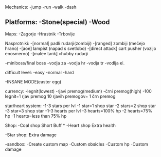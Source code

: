 Mechanics:
-jump
-run
-walk
-dash

Platforms:
-Stone(special)
-Wood
-

Maps:
-Zagorje
-Hrastnik
-Trbovlje

Nasprotniki:
-[normal] padli rudarji(zombiji)
-[ranged] zombiji (mečejo hrano)
-[aoe] lampist (napad s svetlobo)
-[direct attack] cart pusher (vozijo enosmerno)
-[malee tank] chubby rudarji

-miniboss/final boss
-vodja za
-vodja hr
-vodja tr
-vodlja el.

difficult level:
-easy
-normal
-hard

-INSANE MODE(easter egg)

currency:
-legnit(lowest)
-rjavi premog(medium)
-črni premog(high)
-100 legnit=1 rjav premog
10 rjavih premogov= 1 črn premog

star/heart system:
-1-3 stars per lvl
-1 star=1 shop star
-2 stars=2 shop star
-3 star=3 shop star
-1-3 hearts per lvl
-3 hearts=100% hp
-2 hearts=75% hp
-1 hearts=less than 75% hp

Shop:
-Coal shop
	Short Buff
	*
-Heart shop
	Extra health
	
-Star shop:
	Extra damage
	
-sandbox:
-Create custom map
-Custom obsicles
-Custom hp
-Custom damage


	

